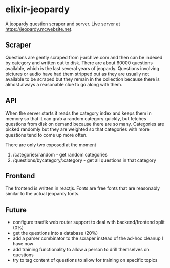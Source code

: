 # elixir-jeopardy
A jeopardy question scraper and server.  Live server at https://jeopardy.mcwebsite.net.

## Scraper

Questions are gently scraped from j-archive.com and then can be indexed by category and written out to disk.  There are about 60000 questions available, which is the last several years of jeopardy.  Questions involving pictures or audio have had them stripped out as they are usually not available to be scraped but they remain in the collection because there is almost always a reasonable clue to go along with them.

## API

When the server starts it reads the category index and keeps them in memory so that it can grab a random category quickly, but fetches questions from disk on demand because there are so many.  Categories are picked randomly but they are weighted so that categories with more questions tend to come up more often.

There are only two exposed at the moment

1. /categories/random - get random categories
2. /questions/bycategory/:category - get all questions in that category

## Frontend

The frontend is written in reactjs.  Fonts are free fonts that are reasonably similar to the actual jeopardy fonts.

## Future

  * configure traefik web router support to deal with backend/frontend split (0%)
  * get the questions into a database (20%)
  * add a parser combinator to the scraper instead of the ad-hoc cleanup I have now
  * add training functionality to allow a person to drill themselves on questions
  * try to tag content of questions to allow for training on specific topics
